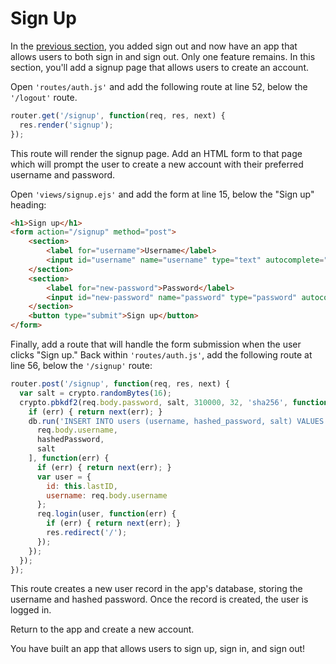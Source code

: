 # Sign Up

In the [previous section](../logout/), you added sign out and now have an app
that allows users to both sign in and sign out.  Only one feature remains.  In
this section, you'll add a signup page that allows users to create an account.

Open `'routes/auth.js'` and add the following route at line 52, below the
`'/logout'` route.

```js
router.get('/signup', function(req, res, next) {
  res.render('signup');
});
```

This route will render the signup page.  Add an HTML form to that page which
will prompt the user to create a new account with their preferred username and
password.

Open `'views/signup.ejs'` and add the form at line 15, below the "Sign up"
heading:

```html
<h1>Sign up</h1>
<form action="/signup" method="post">
	<section>
		<label for="username">Username</label>
		<input id="username" name="username" type="text" autocomplete="username" required>
	</section>
	<section>
		<label for="new-password">Password</label>
		<input id="new-password" name="password" type="password" autocomplete="new-password" required>
	</section>
	<button type="submit">Sign up</button>
</form>
```

Finally, add a route that will handle the form submission when the user clicks
"Sign up."  Back within `'routes/auth.js'`, add the following route at line 56,
below the `'/signup'` route:

```js
router.post('/signup', function(req, res, next) {
  var salt = crypto.randomBytes(16);
  crypto.pbkdf2(req.body.password, salt, 310000, 32, 'sha256', function(err, hashedPassword) {
    if (err) { return next(err); }
    db.run('INSERT INTO users (username, hashed_password, salt) VALUES (?, ?, ?)', [
      req.body.username,
      hashedPassword,
      salt
    ], function(err) {
      if (err) { return next(err); }
      var user = {
        id: this.lastID,
        username: req.body.username
      };
      req.login(user, function(err) {
        if (err) { return next(err); }
        res.redirect('/');
      });
    });
  });
});
```

This route creates a new user record in the app's database, storing the username
and hashed password.  Once the record is created, the user is logged in.

Return to the app and create a new account.

You have built an app that allows users to sign up, sign in, and sign out!
